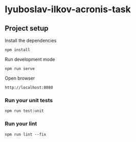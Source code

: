 # lyuboslav-ilkov-acronis-task

## Project setup

Install the dependencies

```
npm install
```

Run development mode

```
npm run serve
```

Open browser

```
http://localhost:8080
```

### Run your unit tests

```
npm run test:unit
```

### Run your lint

```
npm run lint --fix
```
